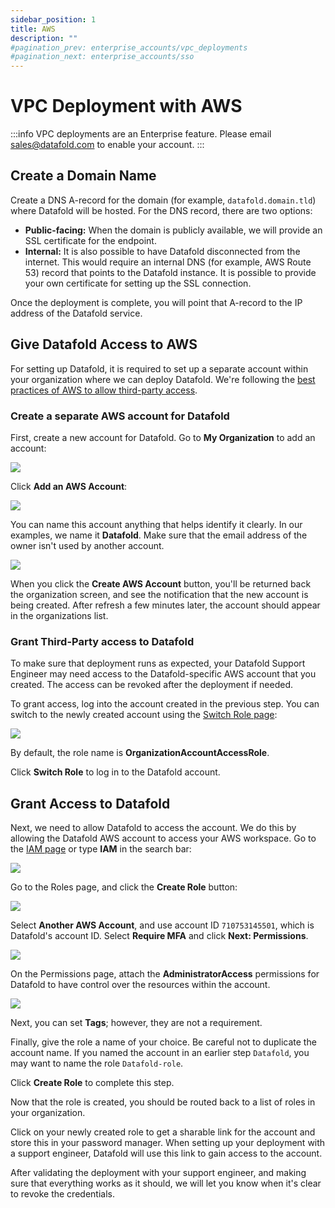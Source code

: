```yaml
---
sidebar_position: 1
title: AWS
description: ""
#pagination_prev: enterprise_accounts/vpc_deployments
#pagination_next: enterprise_accounts/sso
---
```

# VPC Deployment with AWS
:::info
VPC deployments are an Enterprise feature. Please email [sales@datafold.com](mailto:sales@datafold.com) to enable your account. 
:::

## Create a Domain Name

Create a DNS A-record for the domain (for example, `datafold.domain.tld`) where Datafold will be hosted. For the DNS record, there are two options:

* **Public-facing:** When the domain is publicly available, we will provide an SSL certificate for the endpoint.
* **Internal:** It is also possible to have Datafold disconnected from the internet. This would require an internal DNS (for example, AWS Route 53) record that points to the Datafold instance. It is possible to provide your own certificate for setting up the SSL connection.

Once the deployment is complete, you will point that A-record to the IP address of the Datafold service.

## Give Datafold Access to AWS

For setting up Datafold, it is required to set up a separate account within your organization where we can deploy Datafold. We're following the [best practices of AWS to allow third-party access](https://docs.aws.amazon.com/IAM/latest/UserGuide/id\_roles\_common-scenarios\_third-party.html).

### Create a separate AWS account for Datafold

First, create a new account for Datafold. Go to **My Organization** to add an account:

![](/img/onprem_aws_landing.png)

Click **Add an AWS Account**:

![](/img/onprem_aws_add_account.png)

You can name this account anything that helps identify it clearly. In our examples, we name it **Datafold**. Make sure that the email address of the owner isn't used by another account.

![](/img/onprem_aws_account.png)


When you click the **Create AWS Account** button, you'll be returned back the organization screen, and see the notification that the new account is being created. After refresh a few minutes later, the account should appear in the organizations list.

### Grant Third-Party access to Datafold

To make sure that deployment runs as expected, your Datafold Support Engineer may need access to the Datafold-specific AWS account that you created. The access can be revoked after the deployment if needed. 

To grant access, log into the account created in the previous step. You can switch to the newly created account using the [Switch Role page](https://signin.aws.amazon.com/switchrole):

![](/img/onprem_aws_switch_role.png)

By default, the role name is **OrganizationAccountAccessRole**.

Click **Switch Role** to log in to the Datafold account.

## Grant Access to Datafold

Next, we need to allow Datafold to access the account. We do this by allowing the Datafold AWS account to access your AWS workspace. Go to the [IAM page](https://console.aws.amazon.com/iam/home) or type **IAM** in the search bar:

![](/img/onprem_aws_iam.png)

Go to the Roles page, and click the **Create Role** button:

![](/img/onprem_aws_create_role.png)

Select **Another AWS Account**, and use account ID `710753145501`, which is Datafold's account ID. Select **Require MFA** and click **Next: Permissions**.

![](/img/onprem_aws_role_config.png)

On the Permissions page, attach the **AdministratorAccess** permissions for Datafold to have control over the resources within the account.

![](/img/onprem_aws_role_permissions.png)

Next, you can set **Tags**; however, they are not a requirement.

Finally, give the role a name of your choice. Be careful not to duplicate the account name. If you named the account in an earlier step `Datafold`, you may want to name the role `Datafold-role`.

Click **Create Role** to complete this step. 

Now that the role is created, you should be routed back to a list of roles in your organization. 

Click on your newly created role to get a sharable link for the account and store this in your password manager. When setting up your deployment with a support engineer, Datafold will use this link to gain access to the account. 

After validating the deployment with your support engineer, and making sure that everything works as it should, we will let you know when it's clear to revoke the credentials.
